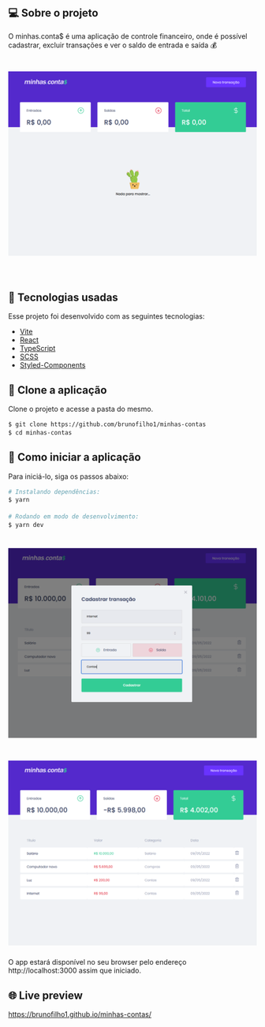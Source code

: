## 💻 Sobre o projeto

O minhas.conta$ é uma aplicação de controle financeiro, onde é possível cadastrar, excluir transações e ver o saldo de entrada e saída 💰

<h1 align="center">
    <img width="900px" alt="Imagem da aplicação" src=".github/empty-home.PNG" />
</h1>

<br>

## 🧪 Tecnologias usadas

Esse projeto foi desenvolvido com as seguintes tecnologias:

- [Vite](https://vitejs.dev/)
- [React](https://reactjs.org)
- [TypeScript](https://www.typescriptlang.org/)
- [SCSS](https://sass-lang.com/)
- [Styled-Components](https://styled-components.com/)

## 🔗 Clone a aplicação

Clone o projeto e acesse a pasta do mesmo.

```bash
$ git clone https://github.com/brunofilho1/minhas-contas
$ cd minhas-contas
```

## 🚀 Como iniciar a aplicação

Para iniciá-lo, siga os passos abaixo:

```bash
# Instalando dependências:
$ yarn

# Rodando em modo de desenvolvimento:
$ yarn dev
```

<h1 align="center">
    <img width="900px" alt="Imagem da tela de Posts" src=".github/modal.PNG" />
</h1>

<h1 align="center">
    <img width="900px" alt="Imagem da tela de Posts" src=".github/full-home.PNG" />
</h1>

O app estará disponível no seu browser pelo endereço http://localhost:3000 assim que iniciado.

## 🌐 Live preview

<a src="https://brunofilho1.github.io/minhas-contas/" target="_blank">https://brunofilho1.github.io/minhas-contas/</a>
